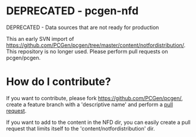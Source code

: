DEPRECATED - pcgen-nfd
======================

DEPRECATED - Data sources that are not ready for production

This an early SVN import of https://github.com/PCGen/pcgen/tree/master/content/notfordistribution/. This repository is no longer used. Please perform pull requests on pcgen/pcgen.


How do I contribute?
====================

If you want to contribute, please fork https://github.com/PCGen/pcgen/, create a feature branch with a 'descriptive name' and perform a [pull request](https://help.github.com/articles/using-pull-requests).

If you want to add to the content in the NFD dir, you can easily create a pull request that limits itself to the 'content/notfordistribution' dir.
